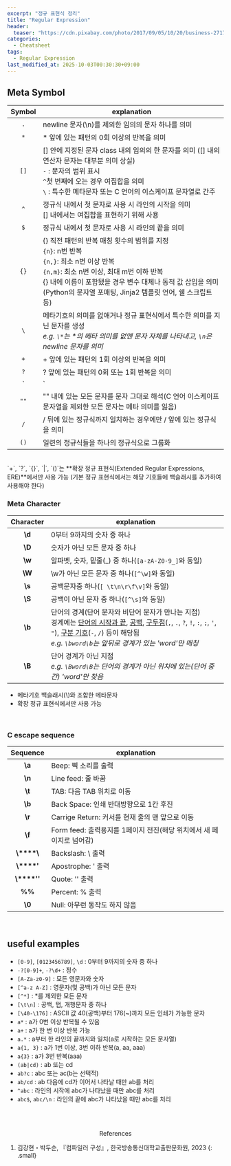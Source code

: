 ```yaml
---
excerpt: "정규 표현식 정리"
title: "Regular Expression"
header:
  teaser: "https://cdn.pixabay.com/photo/2017/09/05/10/20/business-2717066_1280.jpg"
categories:
  - Cheatsheet
tags:
  - Regular Expression
last_modified_at: 2025-10-03T00:30:30+09:00
---
```


## Meta Symbol

| Symbol | explanation       |
|:------:|-------------------|
|  `.`   | newline 문자(\\n)를 제외한 임의의 문자 하나를 의미  |
|  `*`   | \* 앞에 있는 패턴의 0회 이상의 반복을 의미  |
|  `[]`  | [] 안에 지정된 문자 class 내의 임의의 한 문자를 의미 ([] 내의 연산자 문자는 대부분 의미 상실)<br>`-` : 문자의 범위 표시<br>`^`첫 번째에 오는 경우 여집합을 의미<br>`\` : 특수한 메타문자 또는 C 언어의 이스케이프 문자열로 간주 |
|  `^`   | 정규식 내에서 첫 문자로 사용 시 라인의 시작을 의미<br>[] 내에서는 여집합을 표현하기 위해 사용 |
|  `$`   | 정규식 내에서 첫 문자로 사용 시 라인의 끝을 의미  |
|  `{}`   | {} 직전 패턴의 반복 매칭 횟수의 범위를 지정<br>`{n}`: n번 반복<br>`{n,}`: 최소 n번 이상 반복<br>`{n,m}`: 최소 n번 이상, 최대 m번 이하 반복<br>{} 내에 이름이 포함됐을 경우 변수 대체나 동적 값 삽입을 의미(Python의 문자열 포매팅, Jinja2 템플릿 언어, 쉘 스크립트 등)  |
|  `\`   | 메타기호의 의미를 없애거나 정규 표현식에서 특수한 의미를 지닌 문자를 생성<br>*e.g. `\*`는 \*의 메타 의미를 없앤 문자 자체를 나타내고, `\n`은 newline 문자를 의미*   |
|  `+`   | + 앞에 있는 패턴의 1회 이상의 반복을 의미  |
|  `?`   | ? 앞에 있는 패턴의 0회 또는 1회 반복을 의미  |
|  `|`   | \| 양쪽에 있는 좌측 패턴과 우측 패턴 중 어느 하나를 의미   |
|  `""`  | "" 내에 있는 모든 문자를 문자 그대로 해석(C 언어 이스케이프 문자열을 제외한 모든 문자는 메타 의미를 잃음)  |
|  `/`   | / 뒤에 있는 정규식까지 일치하는 경우에만 / 앞에 있는 정규식을 의미  |
|  `()`  | 일련의 정규식들을 하나의 정규식으로 그룹화    |

<br>
`+`, `?`, `{}`, `|`, `()`는 **확장 정규 표현식(Extended Regular Expressions, ERE)**에서만 사용 가능   
(기본 정규 표현식에서는 해당 기호들에 백슬래시를 추가하여 사용해야 한다)
<br>

### Meta Character

| Character  | explanation       |
|:----------:|-------------------|
|  **\\d**   | 0부터 9까지의 숫자 중 하나  |
|  **\\D**   | 숫자가 아닌 모든 문자 중 하나 |
|  **\\w**   | 알파벳, 숫자, 밑줄(_) 중 하나(`[a-zA-Z0-9_]`와 동일) |
|  **\\W**   | \\w가 아닌 모든 문자 중 하나(`[^\w]`와 동일) |
|  **\\s**   | 공백문자중 하나(`[ \t\n\r\f\v]`와 동일) |
|  **\\S**   | 공백이 아닌 문자 중 하나(`[^\s]`와 동일) |
|  **\\b**   | 단어의 경계(단어 문자와 비단어 문자가 만나는 지점)<br>경계에는 <u>단어의 시작과 끝</u>, <u>공백</u>, <u>구두점</u>(`,`, `.`, `?`, `!`, `:`, `;`, `'`, `"`), <u>구분 기호</u>(`-`, `/`) 등이 해당됨<br>*e.g. `\bword\b`는 앞뒤로 경계가 있는 'word'만 매칭*  |
|  **\\B**   | 단어 경계가 아닌 지점<br>*e.g. `\Bword\B`는 단어의 경계가 아닌 위치에 있는(단어 중간) 'word'만 찾음*  |

- 메타기호 백슬래시(\\)와 조합한 메타문자
- 확장 정규 표현식에서만 사용 가능
<br>

### C escape sequence

| Sequence     | explanation                       |
|:------------:|-----------------------------------|
| **\\a**      | Beep: 삑 소리를 출력                 |
| **\\n**      | Line feed: 줄 바꿈                  |
| **\\t**      | TAB: 다음 TAB 위치로 이동             |
| **\\b**      | Back Space: 인쇄 반대방향으로 1칸 후진  |
| **\\r**      | Carrige Return: 커서를 현재 줄의 맨 앞으로 이동 |
| **\\f**      | Form feed: 출력용지를 1페이지 전진(해당 위치에서 새 페이지로 넘어감)  |
| **\\****\\** | Backslash: \\ 출력                 |
| **\\****'**  | Apostrophe: ' 출력                 |
| **\\****''** | Quote: '' 출력                     |
| **%%**       | Percent: % 출력                   |
| **\\0**      | Null: 아무런 동작도 하지 않음          |

<br>

## useful examples

- `[0-9]`, `[0123456789]`, `\d` : 0부터 9까지의 숫자 중 하나
- `-?[0-9]+`, `-?\d+` : 정수
- `[A-Za-z0-9]` : 모든 영문자와 숫자
- `[^a-z A-Z]` : 영문자(및 공백)가 아닌 모든 문자
- `[^*]` : \*를 제외한 모든 문자
- `[\t\n]` : 공백, 탭, 개행문자 중 하나
- `[\40-\176]` : ASCII 값 40(공백)부터 176(~)까지 모든 인쇄가 가능한 문자
- `a*` : a가 0번 이상 반복될 수 있음
- `a+` : a가 한 번 이상 반복 가능
- `a.*` : a부터 한 라인의 끝까지와 일치(a로 시작하는 모든 문자열)
- `a{1, 3}` : a가 1번 이상, 3번 이하 반복(a, aa, aaa)
- `a{3}` : a가 3번 반복(aaa)
- `(ab|cd)` : ab 또는 cd
- `ab?c` : abc 또는 ac(b는 선택적)
- `ab/cd` : ab 다음에 cd가 이어서 나타날 때만 ab를 처리
- `^abc` : 라인의 시작에 abc가 나타났을 때만 abc를 처리
- `abc$`, `abc/\n` : 라인의 끝에 abc가 나타났을 때만 abc를 처리

<br><br>
<center>References</center>

1. 김강현・박두순, 『컴파일러 구성』, 한국방송통신대학교출판문화원, 2023
{: .small}
